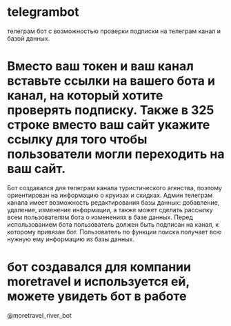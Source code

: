# telegrambot
телеграм бот с возможностью проверки подписки на телеграм канал и базой данных.
# Вместо ваш токен и ваш канал вставьте ссылки на вашего бота и канал, на который хотите проверять подписку. Также в 325 строке вместо ваш сайт укажите ссылку для того чтобы пользователи могли переходить на ваш сайт.
Бот создавался для телеграм канала туристического агенства, поэтому ориентирован на информацию о круизах и скидках.
Админ телеграм канала имеет возможность редактирования базы данных: добавление, удаление, изменение информации, а также может сделать рассылку всем пользователям бота о изменениях в базе данных.
Перед использованием бота пользователь должен быть подписан на канал, к которому привязан бот.
Пользователь по функции поиска получает всю нужную ему информацию из базы данных.
# бот создавался для компании moretravel и используется ей, можете увидеть бот в работе
@moretravel_river_bot
